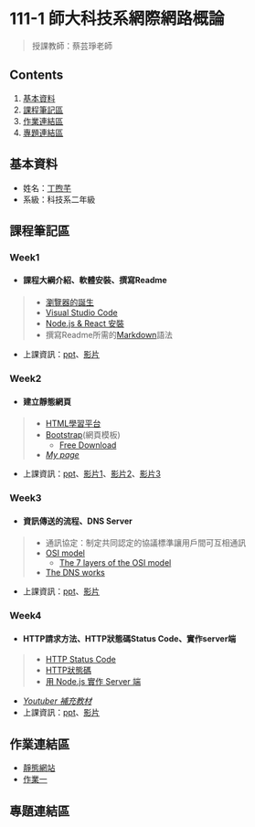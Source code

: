 111-1 師大科技系網際網路概論
==========================
>授課教師：蔡芸琤老師

Contents
--------
1. [基本資料](#基本資料)
2. [課程筆記區](#課程筆記區)
3. [作業連結區](#作業連結區)
4. [專題連結區](#專題連結區)

## 基本資料
*  姓名：[丁煦芊](https://xiaoqian0108.github.io/Web/mypage/)
*  系級：科技系二年級

## 課程筆記區
   ### Week1 
*  #### 課程大綱介紹、軟體安裝、撰寫Readme
 > *  [瀏覽器的誕生](https://youtu.be/7biUABNj92E)
 > *  [Visual Studio Code](https://code.visualstudio.com/)
 > *  [Node.js & React 安裝](https://youtu.be/ROGGhNpjid4)
 > *  撰寫Readme所需的[Markdown](https://markdown.tw/)語法
 *  上課資訊：[ppt](https://docs.google.com/presentation/d/e/2PACX-1vQeq6j0QLtkRYz4qBJMG4KOC34eEWbWHJlhfWm4eaZqg_PfCynecuaul_2zMMc_7muZ5qFQFI_MAc3z/pub?start=false&loop=false&delayms=3000&slide=id.p)、[影片](https://youtu.be/5A1kyY9VrR0)

   ### Week2
*  #### 建立靜態網頁
 > *  [HTML學習平台](https://www.w3schools.com/html/default.asp)
 > *  [Bootstrap](https://getbootstrap.com/)(網頁模板)
 >    * [Free Download](https://startbootstrap.com/themes)
 > *  [*My page*](https://xiaoqian0108.github.io/Web/mypage/)
 *  上課資訊：[ppt](https://docs.google.com/presentation/d/e/2PACX-1vTDvYn3QV46gLMrZyRTLcVC_ZLSExGKp2NKSmynOjCl1TkSpo3l3objKNUJzvgniLzss6jtdrtxsPf4/pub?start=false&loop=false&delayms=3000&slide=id.p)、[影片1](https://youtu.be/Ij4mxYCc5Hw)、[影片2](https://youtu.be/zb3LB4dhlKk)、[影片3](https://youtu.be/gZW1Stvh9IY)

   ### Week3
*  ####  資訊傳送的流程、DNS Server
 > *  通訊協定：制定共同認定的協議標準讓用戶間可互相通訊
 > *  [OSI model](https://youtu.be/KHMwhjQrCmo)
 >    *  [The 7 layers of the OSI model](https://www.bmc.com/blogs/osi-model-7-layers/)
 > *  [The DNS works](https://youtu.be/2ZUxoi7YNgs)
 *  上課資訊：[ppt](https://docs.google.com/presentation/d/e/2PACX-1vSZo61VUAGVMwmapSMd-GN0wBLRQyTf943MTnphSZR-33nG1cN6LToABqfef0JRq9yZYs-TRp_3zFE9/pub?start=false&loop=false&delayms=3000&slide=id.p)、[影片](https://youtu.be/efQvdV3W1xU)
 
   ### Week4
*  ####  HTTP請求方法、HTTP狀態碼Status Code、實作server端
 > *  [HTTP Status Code](https://youtu.be/mQVtJgyo_D4)
 > *  [HTTP狀態碼](https://developer.mozilla.org/zh-TW/docs/Web/HTTP/Status)
 > *  [用 Node.js 實作 Server 端](https://bird23074035.medium.com/node-js-%E8%B5%B7%E6%89%8B%E5%BC%8F-%E8%87%AA%E6%9E%B6%E4%B8%80%E5%80%8B-web-server-9672f29a6102)
 *  [*Youtuber 補充教材*](https://www.youtube.com/playlist?list=PLNYkxOF6rcIC74v_mCLUXbjj7Ng7oTAPE)
 *  上課資訊：[ppt](https://docs.google.com/presentation/d/e/2PACX-1vRzFbbpzLWLBeQLZibkd6VS3W5pjD9WhoEZd-EQav7x_2bh8nQs3owQPv0Ej-oqlCXYWy4RufLkMicY/pub?start=false&loop=false&delayms=3000&slide=id.p)、[影片](https://youtu.be/fvwETcSQ3ig)
 
## 作業連結區
*  [靜態網站](https://xiaoqian0108.github.io/Web/mypage/)
*  [作業一](https://youtu.be/UQ4ZQYlp7lY)


## 專題連結區
